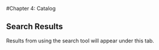 #Chapter 4: Catalog
## Search Results

Results from using the search tool will appear under this tab.
